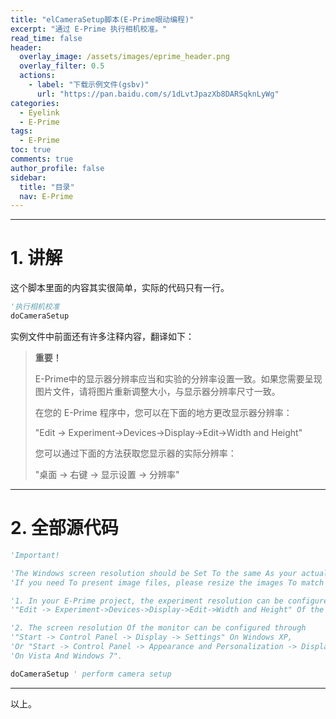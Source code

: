 ```yaml
---
title: "elCameraSetup脚本(E-Prime眼动编程)"
excerpt: "通过 E-Prime 执行相机校准。"
read_time: false
header:
  overlay_image: /assets/images/eprime_header.png
  overlay_filter: 0.5
  actions:
    - label: "下载示例文件(gsbv)"
      url: "https://pan.baidu.com/s/1dLvtJpazXb8DARSqknLyWg"
categories:
  - Eyelink
  - E-Prime
tags:
  - E-Prime
toc: true
comments: true
author_profile: false
sidebar:
  title: "目录"
  nav: E-Prime
---
```


---

# 1. 讲解

这个脚本里面的内容其实很简单，实际的代码只有一行。

~~~ vb
'执行相机校准
doCameraSetup 
~~~

实例文件中前面还有许多注释内容，翻译如下：

> **重要！**
> 
> E-Prime中的显示器分辨率应当和实验的分辨率设置一致。如果您需要呈现图片文件，请将图片重新调整大小，与显示器分辨率尺寸一致。
> 
> 在您的 E-Prime 程序中，您可以在下面的地方更改显示器分辨率：
>  
> "Edit -> Experiment->Devices->Display->Edit->Width and Height"
> 
> 您可以通过下面的方法获取您显示器的实际分辨率：
> 
> "桌面 -> 右键 -> 显示设置 -> 分辨率"---# 2. 全部源代码

~~~ vb
'Important! 

'The Windows screen resolution should be Set To the same As your actual experiment resolution. 
'If you need To present image files, please resize the images To match the experiment resolution.

'1. In your E-Prime project, the experiment resolution can be configured through 
'"Edit -> Experiment->Devices->Display->Edit->Width and Height" Of the display device.

'2. The screen resolution Of the monitor can be configured through 
'"Start -> Control Panel -> Display -> Settings" On Windows XP, 
'Or "Start -> Control Panel -> Appearance and Personalization -> Display -> Adjust screen resolution" 
'On Vista And Windows 7".

doCameraSetup ' perform camera setup
~~~

---

以上。